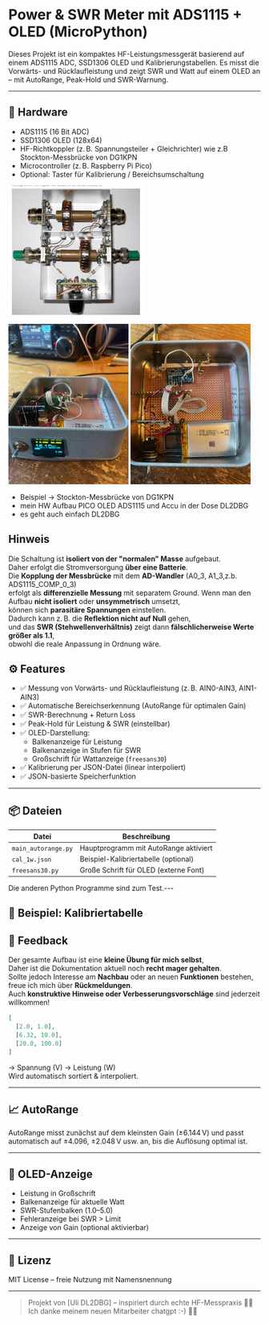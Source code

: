 
# Power & SWR Meter mit ADS1115 + OLED (MicroPython)

Dieses Projekt ist ein kompaktes HF-Leistungsmessgerät basierend auf einem ADS1115 ADC, SSD1306 OLED und Kalibrierungstabellen.
Es misst die Vorwärts- und Rücklaufleistung und zeigt SWR und Watt auf einem OLED an – mit AutoRange, Peak-Hold und SWR-Warnung.

---

## 🔧 Hardware

- ADS1115 (16 Bit ADC)
- SSD1306 OLED (128x64)
- HF-Richtkoppler (z. B. Spannungsteiler + Gleichrichter) wie z.B Stockton-Messbrücke von DG1KPN 
- Microcontroller (z. B. Raspberry Pi Pico)
- Optional: Taster für Kalibrierung / Bereichsumschaltung

![Stockton-Messbrücke von DG1KPN](richtkoppler_pic.png)

![mein HW Aufbau PICO OLED ADS in der Dose DL2DBG](IMG_8894.jpg)
![es geht auch einfach DL2DBG](IMG_8895.jpg)


- Beispiel -> Stockton-Messbrücke von DG1KPN
- mein HW Aufbau PICO OLED ADS1115 und Accu in der Dose DL2DBG
- es geht auch einfach DL2DBG

 ## Hinweis  
 Die Schaltung ist **isoliert von der "normalen" Masse** aufgebaut.  
 Daher erfolgt die Stromversorgung **über eine Batterie**.  
 Die **Kopplung der Messbrücke** mit dem **AD-Wandler** (A0_3, A1_3,z.b. ADS1115_COMP_0_3)  
 erfolgt als **differenzielle Messung** mit separatem Ground.
 Wenn man den Aufbau **nicht isoliert** oder **unsymmetrisch** umsetzt,  
 können sich **parasitäre Spannungen** einstellen.  
 Dadurch kann z. B. die **Reflektion nicht auf Null** gehen,  
 und das **SWR (Stehwellenverhältnis)** zeigt dann **fälschlicherweise Werte größer als 1.1**,  
 obwohl die reale Anpassung in Ordnung wäre.


## ⚙️ Features

- ✅ Messung von Vorwärts- und Rücklaufleistung (z. B. AIN0-AIN3, AIN1-AIN3)
- ✅ Automatische Bereichserkennung (AutoRange für optimalen Gain)
- ✅ SWR-Berechnung + Return Loss
- ✅ Peak-Hold für Leistung & SWR (einstellbar)
- ✅ OLED-Darstellung:
  - Balkenanzeige für Leistung
  - Balkenanzeige in Stufen für SWR
  - Großschrift für Wattanzeige (`freesans30`)
- ✅ Kalibrierung per JSON-Datei (linear interpoliert)
- ✅ JSON-basierte Speicherfunktion

---

## 📦 Dateien

| Datei              | Beschreibung                             |
|--------------------|------------------------------------------|
| `main_autorange.py`| Hauptprogramm mit AutoRange aktiviert    |
| `cal_1w.json`      | Beispiel-Kalibriertabelle (optional)     |
| `freesans30.py`    | Große Schrift für OLED (externe Font)    |

Die anderen Python Programme sind zum Test.---

## 🧠 Beispiel: Kalibriertabelle

## 💬 Feedback
Der gesamte Aufbau ist eine **kleine Übung für mich selbst**,  
Daher ist die Dokumentation aktuell noch **recht mager gehalten**.  
Sollte jedoch Interesse am **Nachbau** oder an neuen  **Funktionen** bestehen,   
freue ich mich über **Rückmeldungen**.  
Auch **konstruktive Hinweise oder Verbesserungsvorschläge** sind jederzeit willkommen!

```json
[
  [2.0, 1.0],
  [6.32, 10.0],
  [20.0, 100.0]
]
```

→ Spannung (V) → Leistung (W)  
Wird automatisch sortiert & interpoliert.

---

## 📈 AutoRange

AutoRange misst zunächst auf dem kleinsten Gain (±6.144 V) und passt automatisch auf ±4.096, ±2.048 V usw. an, bis die Auflösung optimal ist.

---

## 🧪 OLED-Anzeige

- Leistung in Großschrift
- Balkenanzeige für aktuelle Watt
- SWR-Stufenbalken (1.0–5.0)
- Fehleranzeige bei SWR > Limit
- Anzeige von Gain (optional aktivierbar)

---

## 📜 Lizenz

MIT License – freie Nutzung mit Namensnennung

---

> Projekt von [Uli DL2DBG] – inspiriert durch echte HF-Messpraxis 🔧📡
> Ich danke meinem neuen Mitarbeiter chatgpt  :-) 🔧📡

